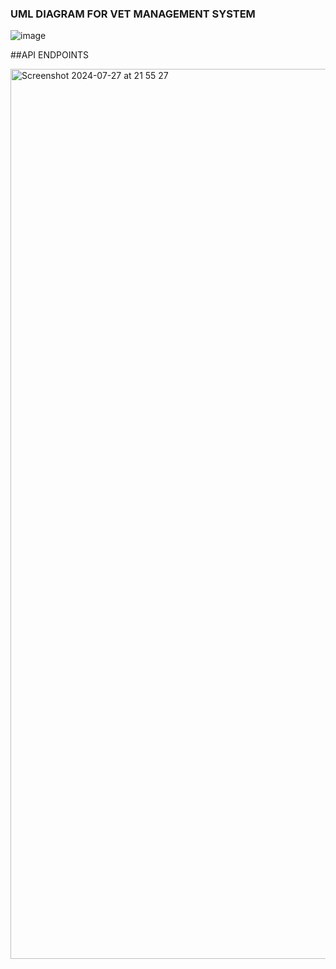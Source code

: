 ### UML DIAGRAM FOR VET MANAGEMENT SYSTEM

![image](https://github.com/user-attachments/assets/b25cf750-5752-4fe6-ab24-32a3aa6abd7b)

##API ENDPOINTS

<img width="1424" alt="Screenshot 2024-07-27 at 21 55 27" src="https://github.com/user-attachments/assets/d1be863e-3570-4083-b0e6-641d80d0fc21">

